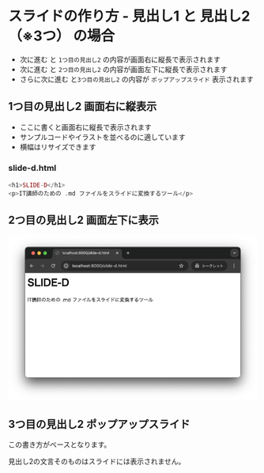 # スライドの作り方 - 見出し1 と 見出し2（※3つ） の場合

+ 次に進む と `1つ目の見出し2` の内容が画面右に縦長で表示されます
+ 次に進む と `2つ目の見出し2` の内容が画面左下に縦長で表示されます
+ さらに次に進む と`3つ目の見出し2` の内容が `ポップアップスライド` 表示されます

## 1つ目の見出し2 画面右に縦表示

+ ここに書くと画面右に縦長で表示されます
+ サンプルコードやイラストを並べるのに適しています
+ 横幅はリサイズできます

### slide-d.html

```php
<h1>SLIDE-D</h1>
<p>IT講師のための .md ファイルをスライドに変換するツール</p>
```

## 2つ目の見出し2 画面左下に表示

![](https://raw.githubusercontent.com/murayama333/md2slide/refs/heads/main/md/usage/img/01.png)

## 3つ目の見出し2 ポップアップスライド

この書き方がベースとなります。

見出し2の文言そのものはスライドには表示されません。
